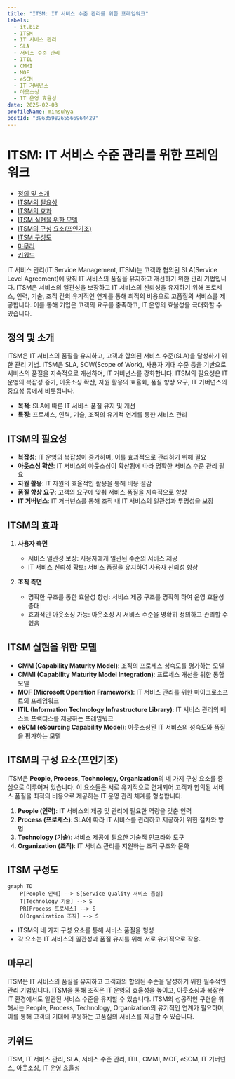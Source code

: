 ```yaml
---
title: "ITSM: IT 서비스 수준 관리를 위한 프레임워크"
labels:
  - it.biz
  - ITSM
  - IT 서비스 관리
  - SLA
  - 서비스 수준 관리
  - ITIL
  - CMMI
  - MOF
  - eSCM
  - IT 거버넌스
  - 아웃소싱
  - IT 운영 효율성
date: 2025-02-03
profileName: minsuhya
postId: "3963598265566964429"
---
```



# ITSM: IT 서비스 수준 관리를 위한 프레임워크

<!-- mtoc-start -->

- [정의 및 소개](#정의-및-소개)
- [ITSM의 필요성](#itsm의-필요성)
- [ITSM의 효과](#itsm의-효과)
- [ITSM 실현을 위한 모델](#itsm-실현을-위한-모델)
- [ITSM의 구성 요소(프인기조)](#itsm의-구성-요소프인기조)
- [ITSM 구성도](#itsm-구성도)
- [마무리](#마무리)
- [키워드](#키워드)

<!-- mtoc-end -->

IT 서비스 관리(IT Service Management, ITSM)는 고객과 협의된 SLA(Service Level Agreement)에 맞춰 IT 서비스의 품질을 유지하고 개선하기 위한 관리 기법입니다. ITSM은 서비스의 일관성을 보장하고 IT 서비스의 신뢰성을 유지하기 위해 프로세스, 인력, 기술, 조직 간의 유기적인 연계를 통해 최적의 비용으로 고품질의 서비스를 제공합니다. 이를 통해 기업은 고객의 요구를 충족하고, IT 운영의 효율성을 극대화할 수 있습니다.

## 정의 및 소개

ITSM은 IT 서비스의 품질을 유지하고, 고객과 합의된 서비스 수준(SLA)을 달성하기 위한 관리 기법. ITSM은 SLA, SOW(Scope of Work), 사용자 기대 수준 등을 기반으로 서비스의 품질을 지속적으로 개선하며, IT 거버넌스를 강화합니다. ITSM의 필요성은 IT 운영의 복잡성 증가, 아웃소싱 확산, 자원 활용의 효율화, 품질 향상 요구, IT 거버넌스의 중요성 등에서 비롯됩니다.

- **목적**: SLA에 따른 IT 서비스 품질 유지 및 개선
- **특징**: 프로세스, 인력, 기술, 조직의 유기적 연계를 통한 서비스 관리

## ITSM의 필요성

- **복잡성**: IT 운영의 복잡성이 증가하며, 이를 효과적으로 관리하기 위해 필요
- **아웃소싱 확산**: IT 서비스의 아웃소싱이 확산됨에 따라 명확한 서비스 수준 관리 필요
- **자원 활용**: IT 자원의 효율적인 활용을 통해 비용 절감
- **품질 향상 요구**: 고객의 요구에 맞춰 서비스 품질을 지속적으로 향상
- **IT 거버넌스**: IT 거버넌스를 통해 조직 내 IT 서비스의 일관성과 투명성을 보장

## ITSM의 효과

1. **사용자 측면**

   - 서비스 일관성 보장: 사용자에게 일관된 수준의 서비스 제공
   - IT 서비스 신뢰성 확보: 서비스 품질을 유지하여 사용자 신뢰성 향상

2. **조직 측면**
   - 명확한 구조를 통한 효율성 향상: 서비스 제공 구조를 명확히 하여 운영 효율성 증대
   - 효과적인 아웃소싱 가능: 아웃소싱 시 서비스 수준을 명확히 정의하고 관리할 수 있음

## ITSM 실현을 위한 모델

- **CMM (Capability Maturity Model)**: 조직의 프로세스 성숙도를 평가하는 모델
- **CMMI (Capability Maturity Model Integration)**: 프로세스 개선을 위한 통합 모델
- **MOF (Microsoft Operation Framework)**: IT 서비스 관리를 위한 마이크로소프트의 프레임워크
- **ITIL (Information Technology Infrastructure Library)**: IT 서비스 관리의 베스트 프랙티스를 제공하는 프레임워크
- **eSCM (eSourcing Capability Model)**: 아웃소싱된 IT 서비스의 성숙도와 품질을 평가하는 모델

## ITSM의 구성 요소(프인기조)

ITSM은 **People, Process, Technology, Organization**의 네 가지 구성 요소를 중심으로 이루어져 있습니다. 이 요소들은 서로 유기적으로 연계되어 고객과 합의된 서비스 품질을 최적의 비용으로 제공하는 IT 운영 관리 체계를 형성합니다.

1. **People (인력)**: IT 서비스의 제공 및 관리에 필요한 역량을 갖춘 인력
2. **Process (프로세스)**: SLA에 따라 IT 서비스를 관리하고 제공하기 위한 절차와 방법
3. **Technology (기술)**: 서비스 제공에 필요한 기술적 인프라와 도구
4. **Organization (조직)**: IT 서비스 관리를 지원하는 조직 구조와 문화

## ITSM 구성도

```mermaid
graph TD
    P[People 인력] --> S[Service Quality 서비스 품질]
    T[Technology 기술] --> S
    PR[Process 프로세스] --> S
    O[Organization 조직] --> S
```

- ITSM의 네 가지 구성 요소를 통해 서비스 품질을 형성
- 각 요소는 IT 서비스의 일관성과 품질 유지를 위해 서로 유기적으로 작용.

## 마무리

ITSM은 IT 서비스의 품질을 유지하고 고객과의 합의된 수준을 달성하기 위한 필수적인 관리 기법입니다. ITSM을 통해 조직은 IT 운영의 효율성을 높이고, 아웃소싱과 복잡한 IT 환경에서도 일관된 서비스 수준을 유지할 수 있습니다. ITSM의 성공적인 구현을 위해서는 People, Process, Technology, Organization의 유기적인 연계가 필요하며, 이를 통해 고객의 기대에 부응하는 고품질의 서비스를 제공할 수 있습니다.

## 키워드

ITSM, IT 서비스 관리, SLA, 서비스 수준 관리, ITIL, CMMI, MOF, eSCM, IT 거버넌스, 아웃소싱, IT 운영 효율성